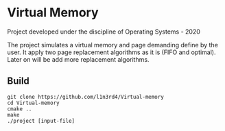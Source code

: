# Virtual Memory

Project developed under the discipline of Operating Systems - 2020

The project simulates a virtual memory and page demanding define by the user. It apply two page replacement algorithms as it is (FIFO and optimal). Later on will be add more replacement algorithms.

## Build

```
git clone https://github.com/l1n3rd4/Virtual-memory
cd Virtual-memory
cmake ..
make
./project [input-file]
```
